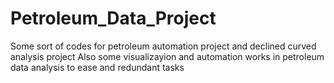 # Petroleum_Data_Project
Some sort of codes for petroleum automation project and declined curved analysis project
Also some visualizayion and automation works in petroleum data analysis to ease and redundant tasks
